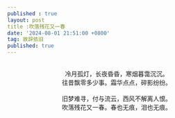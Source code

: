 ```yaml
---
published : true 
layout: post
title :吹落残花又一春
date: '2024-08-01 21:51:00 +0800'
tag: 故辞依旧
published: true
---
```


<br>
<div style="text-align:center;">
冷月孤灯，长夜昏昏，寒烟暮霭沉沉。
<br>
往昔飘零多少事。霜华点点，碎影纷纷。
<br>
<br>
旧梦难寻，付与流云，西风不解离人恨。
<br>
吹落残花又一春。春也无痕，泪也无痕。
</div>
